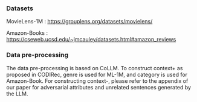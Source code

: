 ### Datasets

MovieLens-1M :  https://grouplens.org/datasets/movielens/

Amazon-Books : https://cseweb.ucsd.edu/~jmcauley/datasets.html#amazon_reviews

### Data pre-processing
The data pre-processing is based on CoLLM. To construct context+ as proposed in CODIRec, genre is used for ML-1M, and category is used for Amazon-Book. 
For constructing context-, please refer to the appendix of our paper for adversarial attributes and unrelated sentences generated by the LLM.
